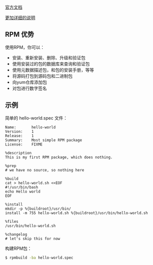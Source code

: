 [官方文档](https://rpm-packaging-guide.github.io/)

[更加详细的说明](https://github.com/rpm-software-management/rpm/tree/master/docs/manual)

## RPM 优势

使用RPM，你可以：

- 安装、重新安装、删除、升级和验证包
- 使用安装过的包的数据库来查询和验证包
- 使用元数据描述包，和包的安装手册，等等
- 将源码打包到源码包和二进制包
- 向yum仓库添加包
- 对包进行数字签名

## 示例

简单的 hello-world.spec 文件：

```specfile
Name:       hello-world
Version:    1
Release:    1
Summary:    Most simple RPM package
License:    FIXME

%description
This is my first RPM package, which does nothing.

%prep
# we have no source, so nothing here

%build
cat > hello-world.sh <<EOF
#!/usr/bin/bash
echo Hello world
EOF

%install
mkdir -p %{buildroot}/usr/bin/
install -m 755 hello-world.sh %{buildroot}/usr/bin/hello-world.sh

%files
/usr/bin/hello-world.sh

%changelog
# let's skip this for now
```

构建RPM包：

```bash
$ rpmbuild -ba hello-world.spec
```

